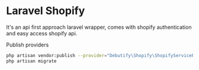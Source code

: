 # Laravel Shopify
It's an api first approach laravel wrapper, comes with shopify authentication and easy access shopify api.

Publish providers
```bash
php artisan vendor:publish --provider="Debutify\Shopify\ShopifyServiceProvider"
php artisan migrate
```

